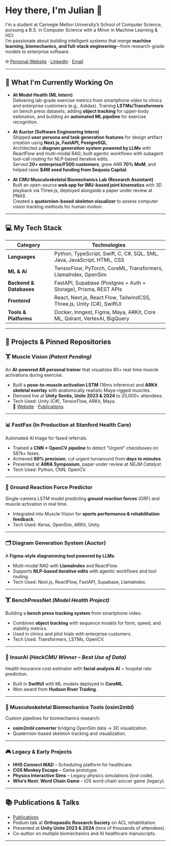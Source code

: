 # Hey there, I'm Julian 👋  

I'm a student at Carnegie Mellon University’s School of Computer Science, pursuing a B.S. in Computer Science with a Minor in Machine Learning & HCI.  
I’m passionate about building intelligent systems that merge **machine learning, biomechanics, and full-stack engineering**—from research-grade models to enterprise software.  

🌐 [Personal Website](https://www.juliannth.com) · [LinkedIn](https://www.linkedin.com/in/JulianNTH/) · [Email](mailto:jngthowh@andrew.cmu.edu)  

---

## 🚀 What I'm Currently Working On  

- **At Model Health (ML Intern)**  
  Delivering lab-grade exercise metrics from smartphone video to clinics and enterprise customers (e.g., Adidas). Training **LSTMs/Transformers** on bench press datasets, adding **object tracking** for upper-body estimation, and building an **automated ML pipeline** for exercise recognition.  

- **At Auctor (Software Engineering Intern)**  
  Shipped **user persona and task generation features** for design artifact creation using **Next.js, FastAPI, PostgreSQL**.  
  Architected a **diagram generation system powered by LLMs** with ReactFlow and multi-modal RAG; built agentic workflows with subagent tool-call routing for NLP-based iterative edits.  
  Served **20+ enterprise/F500 customers**, grew ARR **70% MoM**, and helped raise **$4M seed funding from Sequoia Capital**.  

- **At CMU Musculoskeletal Biomechanics Lab (Research Assistant)**  
  Built an open-source **web app for IMU-based joint kinematics** with 3D playback via Three.js, deployed alongside a paper under review at *PNAS*.  
  Created a **quaternion-based skeleton visualizer** to assess computer vision tracking methods for human motion.  

---

## 💻 My Tech Stack  

| Category              | Technologies                                                                 |
|-----------------------|-------------------------------------------------------------------------------|
| **Languages**         | Python, TypeScript, Swift, C, C#, SQL, SML, Java, JavaScript, HTML, CSS      |
| **ML & AI**           | TensorFlow, PyTorch, CoreML, Transformers, LlamaIndex, OpenSim               |
| **Backend & Databases** | FastAPI, Supabase (Postgres + Auth + Storage), Prisma, REST APIs            |
| **Frontend**          | React, Next.js, React Flow, TailwindCSS, Three.js, Unity (C#), SwiftUI       |
| **Tools & Platforms** | Docker, Inngest, Figma, Maya, ARKit, Core ML, Qdrant, VertexAI, BigQuery      |

---

## 🔧 Projects & Pinned Repositories  

### 🏋️ Muscle Vision *(Patent Pending)*  
An **AI-powered AR personal trainer** that visualizes 80+ real-time muscle activations during exercise.  
- Built a **pose-to-muscle activation LSTM** (16ms inference) and **ARKit skeletal overlay** with anatomically realistic Maya-rigged muscles.  
- Demoed live at **Unity Sentis, Unite 2023 & 2024** to 20,000+ attendees.  
- Tech Used: Unity (C#), TensorFlow, ARKit, Maya.  
🔗 [Website](https://www.juliannth.com/#projects) · [Publications](https://www.juliannth.com/#publications)  

---

### 📊 FastFax (In Production at Stanford Health Care)  
Automated AI triage for faxed referrals.  
- Trained a **CNN + OpenCV pipeline** to detect “Urgent” checkboxes on 567k+ faxes.  
- Achieved **89% precision**; cut urgent turnaround from **days to minutes**.  
- Presented at **AMIA Symposium**, paper under review at *NEJM Catalyst*.  
- Tech Used: Python, CNN, OpenCV.  

---

### 🧠 Ground Reaction Force Predictor  
Single-camera LSTM model predicting **ground reaction forces** (GRF) and muscle activation in real time.  
- Integrated into Muscle Vision for **sports performance & rehabilitation feedback**.  
- Tech Used: Keras, OpenSim, ARKit, Unity.  

---

### 🗂️ Diagram Generation System (Auctor)  
A **Figma-style diagramming tool powered by LLMs**.  
- Multi-modal RAG with **LlamaIndex** and ReactFlow.  
- Supports **NLP-based iterative edits** with agentic workflows and tool routing.  
- Tech Used: Next.js, ReactFlow, FastAPI, Supabase, LlamaIndex.  

---

### 🏋️ BenchPressNet *(Model Health Project)*  
Building a **bench press tracking system** from smartphone video.  
- Combines **object tracking** with sequence models for form, speed, and stability metrics.  
- Used in clinics and pilot trials with enterprise customers.  
- Tech Used: Transformers, LSTMs, OpenCV.  

---

### 📱 InsurAI *(HackCMU Winner – Best Use of Data)*  
Health insurance cost estimator with **facial analysis AI** + hospital rate prediction.  
- Built in **SwiftUI** with ML models deployed in **CoreML**.  
- Won award from **Hudson River Trading**.  

---

### 🔬 Musculoskeletal Biomechanics Tools (osim2mbl)  
Custom pipelines for biomechanics research:  
- **osim2mbl converter** bridging OpenSim data → 3D visualization.  
- Quaternion-based skeleton tracking and visualization.  

---

### 🎮 Legacy & Early Projects  
- **HHS Connect MAD** – Scheduling platform for healthcare.  
- **CGS Monkey Escape** – Game prototype.  
- **Physics Interactive Sims** – Legacy physics simulations (lost code).  
- **Who’s Next: Word Chain Game** – iOS word-chain soccer game (legacy).  

---

## 📚 Publications & Talks  
- [Publications](https://www.juliannth.com/#publications)  
- Podium talk at **Orthopaedic Research Society** on ACL rehabilitation.  
- Presented at **Unity Unite 2023 & 2024** (tens of thousands of attendees).  
- Co-author on multiple biomechanics and AI healthcare manuscripts.  

---
